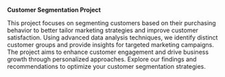**Customer Segmentation Project**

This project focuses on segmenting customers based on their purchasing behavior to better tailor marketing strategies and improve customer satisfaction. Using advanced data analysis techniques, we identify distinct customer groups and provide insights for targeted marketing campaigns. The project aims to enhance customer engagement and drive business growth through personalized approaches. Explore our findings and recommendations to optimize your customer segmentation strategies.
